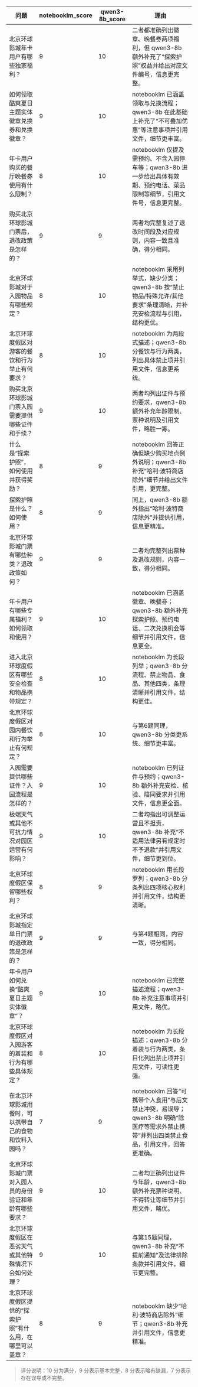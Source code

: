 | 问题 | notebooklm_score | qwen3-8b_score | 理由 |
|---|---|---|---|
| 北京环球影城年卡用户有哪些独家福利？ | 9 | 10 | 二者都准确列出徽章、晚餐券两项福利，但 qwen3-8b 额外补充了“探索护照”权益并给出对应文件编号，信息更完整。 |
| 如何领取酷爽夏日主题实体徽章兑换券和兑换徽章？ | 9 | 10 | notebooklm 已涵盖领取与兑换流程；qwen3-8b 在此基础上补充了“不可叠加优惠”等注意事项并引用文件，细节更丰富。 |
| 年卡用户购买的餐厅晚餐券使用有什么限制？ | 8 | 10 | notebooklm 仅提及需预约、不含入园停车等；qwen3-8b 进一步给出具体有效期、预约电话、菜品限制等细节，引用文件号，信息更完整。 |
| 购买北京环球影城门票后，退改政策是怎样的？ | 9 | 9 | 两者均完整复述了退改时间段及对应规则，内容一致且准确，得分相同。 |
| 北京环球影城对于入园物品有哪些规定？ | 8 | 10 | notebooklm 采用列举式，缺少分类；qwen3-8b 按“禁止物品/特殊允许/其他要求”条理清晰，并补充安检流程与引用，结构更优。 |
| 北京环球度假区对游客的餐饮和行为举止有何要求？ | 8 | 10 | notebooklm 为两段式描述；qwen3-8b 分餐饮与行为两类，列出具体禁止项并引用文件，信息更系统。 |
| 购买北京环球影城门票入园需要提供哪些证件和手续？ | 9 | 10 | 两者均列出证件与预约要求，qwen3-8b 额外补充年龄限制、票种说明及引用文件，略胜一筹。 |
| 什么是“探索护照”，如何使用并获得奖励？ | 8 | 9 | notebooklm 回答正确但缺少购买地点例外说明；qwen3-8b 补充“哈利·波特商店除外”细节并给出文件引用，更完整。 |
| 探索护照是什么？如何使用？ | 8 | 9 | 同上，qwen3-8b 额外指出“哈利·波特商店除外”并提供引用，信息更精准。 |
| 北京环球影城门票有哪些种类？退改政策如何？ | 9 | 9 | 二者均完整列出票种及退改规则，内容一致，得分相同。 |
| 年卡用户有哪些专属福利？如何领取和使用？ | 9 | 10 | notebooklm 已涵盖徽章、晚餐券；qwen3-8b 额外补充探索护照、预约电话、二次兑换机会等细节并引用文件，信息更全。 |
| 进入北京环球度假区有哪些安全检查和物品携带规定？ | 8 | 10 | notebooklm 为长段列举；qwen3-8b 分流程、禁止物品、食品、其他四类，条理清晰并引用文件，结构更佳。 |
| 北京环球度假区对园内餐饮和行为举止有何规定？ | 8 | 10 | 与第6题同理，qwen3-8b 分类更系统、细节更丰富。 |
| 入园需要提供哪些证件？入园流程是怎样的？ | 9 | 10 | notebooklm 已列证件与预约；qwen3-8b 额外补充安检、核验、陪同要求并引用文件，信息更全面。 |
| 极端天气或其他不可抗力情况对园区运营有何影响？ | 9 | 10 | 二者均指出可调整运营且不担责，qwen3-8b 补充“不适用法律另有规定时不予退款”并引用文件，细节更到位。 |
| 北京环球度假区保留哪些权利？ | 8 | 9 | notebooklm 用长段罗列；qwen3-8b 分条列出四项核心权利并引用文件，结构更清晰。 |
| 北京环球影城指定单日门票的退改政策是怎样的？ | 9 | 9 | 与第4题相同，内容一致，得分相同。 |
| 年卡用户如何兑换“酷爽夏日主题实体徽章”？ | 9 | 10 | notebooklm 已完整描述流程；qwen3-8b 补充注意事项并引用文件，略优。 |
| 北京环球度假区对入园游客的着装和行为有哪些具体规定？ | 8 | 10 | notebooklm 为长段描述；qwen3-8b 分着装与行为两类，条目化列出禁止项并引用文件，可读性更强。 |
| 在北京环球影城用餐时，可以携带自己的食物和饮料入园吗？ | 7 | 9 | notebooklm 回答“可携带个人食用”与后文禁止冲突，易误导；qwen3-8b 明确“除医疗等需求外禁止携带”并列出四类禁止食品，引用文件，回答更准确。 |
| 北京环球影城门票对入园人员的身份验证和年龄有哪些要求？ | 9 | 10 | 二者均正确列出证件与年龄，qwen3-8b 额外补充票种说明、不得转让等细节并引用文件，略优。 |
| 北京环球度假区在恶劣天气或其他特殊情况下会如何处理？ | 9 | 10 | 与第15题同理，qwen3-8b 补充“不提前通知”及法律排除条款并引用文件，细节更完整。 |
| 北京环球度假区提供的“探索护照”有什么用，在哪里可以盖章？ | 8 | 9 | notebooklm 缺少“哈利·波特商店除外”细节；qwen3-8b 补充并引用文件，信息更精准。 |

> 评分说明：10 分为满分，9 分表示基本完整，8 分表示略有缺漏，7 分表示存在误导或不完整。